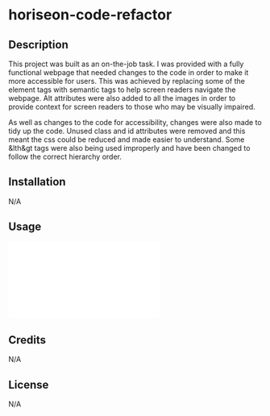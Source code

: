 # horiseon-code-refactor

## Description
This project was built as an on-the-job task. I was provided with a fully functional webpage that needed changes to the code in order to make it more accessible for users. This was achieved by replacing some of the element tags with semantic tags to help screen readers navigate the webpage. Alt attributes were also added to all the images in order to provide context for screen readers to those who may be visually impaired. 

As well as changes to the code for accessibility, changes were also made to tidy up the code. Unused class and id attributes were removed and this meant the css could be reduced and made easier to understand. Some  &lth&gt tags were also being used improperly and have been changed to follow the correct hierarchy order. 

## Installation 
N/A

## Usage 
![Screenshot of working webpage](assets/images/screenshot.pdf)

## Credits
N/A

## License
N/A
